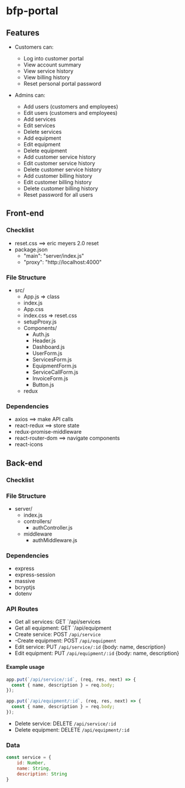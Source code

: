 # bfp-portal

## Features

- Customers can:
  - Log into customer portal
  - View account summary
  - View service history
  - View billing history
  - Reset personal portal password

- Admins can:
  - Add users (customers and employees)
  - Edit users (customers and employees)
  - Add services
  - Edit services
  - Delete services
  - Add equipment
  - Edit equipment
  - Delete equipment
  - Add customer service history
  - Edit customer service history
  - Delete customer service history
  - Add customer billing history
  - Edit customer billing history
  - Delete customer billing history
  - Reset password for all users


## Front-end

### Checklist

- reset.css ==> eric meyers 2.0 reset
- package.json
  - "main": "server/index.js"
  - "proxy": "http://localhost:4000"

### File Structure

- src/
  - App.js => class
  - index.js
  - App.css
  - index.css => reset.css
  - setupProxy.js
  - Components/
    - Auth.js
    - Header.js
    - Dashboard.js
    - UserForm.js
    - ServicesForm.js
    - EquipmentForm.js
    - ServiceCallForm.js
    - InvoiceForm.js
    - Button.js
  - redux
  
### Dependencies

- axios ==> make API calls
- react-redux ==> store state
- redux-promise-middleware
- react-router-dom ==> navigate components
- react-icons


## Back-end

### Checklist

### File Structure

- server/
  - index.js
  - controllers/
    - authController.js
  - middleware
    - authMiddleware.js

### Dependencies

- express
- express-session
- massive
- bcryptjs
- dotenv

### API Routes

- Get all services: GET `/api/services
- Get all equipment: GET `/api/equipment
- Create service: POST `/api/service`
- -Create equipment: POST `/api/equipment`
- Edit service: PUT `/api/service/:id` {body: name, description}
- Edit equipment: PUT `/api/equipment/:id` {body: name, description}

#### Example usage
```js
app.put(`/api/service/:id`, (req, res, next) => {
  const { name, description } = req.body;
});

app.put(`/api/equipment/:id`, (req, res, next) => {
  const { name, description } = req.body;
});
```

- Delete service: DELETE `/api/service/:id`
- Delete equipment: DELETE `/api/equipment/:id`

### Data

```js
const service = {
    id: Number,
    name: String,
    description: String
}
```